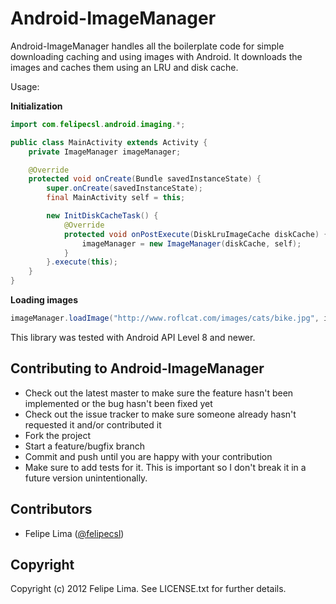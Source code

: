 Android-ImageManager
====================

Android-ImageManager handles all the boilerplate code for simple downloading caching and using images with Android.
It downloads the images and caches them using an LRU and disk cache.

Usage:

**Initialization**

```java
import com.felipecsl.android.imaging.*;

public class MainActivity extends Activity {
	private ImageManager imageManager;

	@Override
	protected void onCreate(Bundle savedInstanceState) {
        super.onCreate(savedInstanceState);
        final MainActivity self = this;

        new InitDiskCacheTask() {
			@Override
			protected void onPostExecute(DiskLruImageCache diskCache) {
				imageManager = new ImageManager(diskCache, self);
			}
		}.execute(this);
	}
}
```

**Loading images**

```java
imageManager.loadImage("http://www.roflcat.com/images/cats/bike.jpg", imageView, new ImageManager.JobOptions());
```

This library was tested with Android API Level 8 and newer.

## Contributing to Android-ImageManager

 * Check out the latest master to make sure the feature hasn't been implemented or the bug hasn't been fixed yet
 * Check out the issue tracker to make sure someone already hasn't requested it and/or contributed it
 * Fork the project
 * Start a feature/bugfix branch
 * Commit and push until you are happy with your contribution
 * Make sure to add tests for it. This is important so I don't break it in a future version unintentionally.

## Contributors

 * Felipe Lima ([@felipecsl](https://github.com/felipecsl))

## Copyright

Copyright (c) 2012 Felipe Lima. See LICENSE.txt for further details.